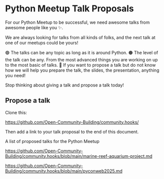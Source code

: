 Python Meetup Talk Proposals
============================

For our Python Meetup to be successful, we need awesome talks from awesome people like you ✨.

We are always looking for talks from all kinds of folks, and the next talk at one of our meetups could be yours!

🟢 The talks can be any topic as long as it is around Python.
🟠 The level of the talk can be any. From the most advanced things you are working on up to the most basic of talks.
🔴 If you want to propose a talk but do not know how we will help you prepare the talk, the slides, the presentation, anything you need!

Stop thinking about giving a talk and propose a talk today!

Propose a talk 
--------------

Clone this:

https://github.com/Open-Community-Building/community.hooks/

Then add a link to your talk proposal to the end of this document.

A list of proposed talks for the Python Meetup 

https://github.com/Open-Community-Building/community.hooks/blob/main/marine-reef-aquarium-project.md

https://github.com/Open-Community-Building/community.hooks/blob/main/pyconweb2025.md
